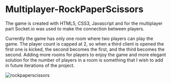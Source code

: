 # Multiplayer-RockPaperScissors

The game is created with HTML5, CSS3, Javascript and for the multiplayer part Socket.io was used to make the connection between players.

Currently the game has only one room where two players can play the game. The player count is capped at 2, so when a third client is opened the first one is kicked, the second becomes the first, and the third becomes the second. Adding more rooms for players to enjoy the game and more elegant solution for the number of players in a room is something that I wish to add in future iterations of the project.

![rockpaperscissors](https://user-images.githubusercontent.com/96145723/171152486-8f79be3a-951a-4289-bb11-055e513ebe43.gif)
